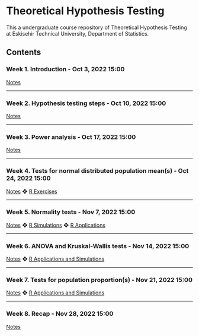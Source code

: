 # Theoretical Hypothesis Testing

This a undergraduate course repository of Theoretical Hypothesis Testing at Eskisehir Technical University, Department of Statistics.

## Contents

### Week 1. Introduction - Oct 3, 2022 15:00

[Notes](https://github.com/mcavs/ESTUStat_2022Fall_TheoreticalHypothesisTesting/blob/main/THT_Week1.pdf) 

---

### Week 2. Hypothesis testing steps - Oct 10, 2022 15:00

[Notes](https://github.com/mcavs/ESTUStat_2022Fall_TheoreticalHypothesisTesting/blob/main/THT_Week2.pdf)

---

### Week 3. Power analysis - Oct 17, 2022 15:00

[Notes](https://github.com/mcavs/ESTUStat_2022Fall_TheoreticalHypothesisTesting/blob/main/THT_Week3.pdf)

---

### Week 4. Tests for normal distributed population mean(s) - Oct 24, 2022 15:00

[Notes](https://github.com/mcavs/ESTUStat_2022Fall_TheoreticalHypothesisTesting/blob/main/THT_Week4.pdf) ❖ [R Exercises](https://github.com/mcavs/ESTUStat_2022Fall_TheoreticalHypothesisTesting/blob/main/THT_Exercises_Week4.R)

---

### Week 5. Normality tests - Nov 7, 2022 15:00

[Notes](https://github.com/mcavs/ESTUStat_2022Fall_TheoreticalHypothesisTesting/blob/main/THT_Week5.pdf) ❖ [R Simulations](https://github.com/mcavs/ESTUStat_2022Fall_TheoreticalHypothesisTesting/blob/main/tht_w5.R) ❖ [R Applications](https://github.com/mcavs/ESTUStat_2022Fall_TheoreticalHypothesisTesting/blob/main/tht_app_w5.R)

---

### Week 6. ANOVA and Kruskal-Wallis tests - Nov 14, 2022 15:00

[Notes](https://github.com/mcavs/ESTUStat_2022Fall_TheoreticalHypothesisTesting/blob/main/THT_Week6.pdf) ❖ [R Applications and Simulations](https://github.com/mcavs/ESTUStat_2022Fall_TheoreticalHypothesisTesting/blob/main/tht_w6.R) 

---

### Week 7. Tests for population proportion(s) - Nov 21, 2022 15:00

[Notes](https://github.com/mcavs/ESTUStat_2022Fall_TheoreticalHypothesisTesting/blob/main/THT_Week7.pdf) ❖ [R Applications and Simulations](https://github.com/mcavs/ESTUStat_2022Fall_TheoreticalHypothesisTesting/blob/main/tht_w7.R) 

---

### Week 8. Recap - Nov 28, 2022 15:00

[Notes](https://github.com/mcavs/ESTUStat_2022Fall_TheoreticalHypothesisTesting/blob/main/THT_Week8.pdf)
